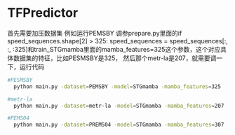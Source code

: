 # TFPredictor
首先需要加压数据集
例如运行PEMSBY
调参prepare.py里面的if speed_sequences.shape[2] > 325:
        speed_sequences = speed_sequences[:, :, :325]和train_STGmamba里面的mamba_features=325这个参数，这个对应具体数据集的特征，比如PESMSBY是325，
  然后那个metr-la是207，就需要调一下，运行代码 
  
```bash
#PESMSBY
  python main.py -dataset=PEMSBY -model=STGmamba -mamba_features=325 
```
```bash
#metr-la
  python main.py -dataset=metr-la -model=STGmamba -mamba_features=207
```
```bash
#PEMS04
  python main.py -dataset=PREMS04 -model=STGmamba -mamba_features=307
```
